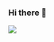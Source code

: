 ### Hi there 👋
<img src="https://capsule-render.vercel.app/api?type=transparent&color=auto&height=300&section=header&text=Soilder Code&fontSize=90" />
<!--
**humaasn/humaasn** is a ✨ _special_ ✨ repository because its `README.md` (this file) appears on your GitHub profile.

Here are some ideas to get you started:

- 🔭 I’m currently working on ...
- 🌱 I’m currently learning ...
- 👯 I’m looking to collaborate on ...
- 🤔 I’m looking for help with ...
- 💬 Ask me about ...
- 📫 How to reach me: ...
- 😄 Pronouns: ...
- ⚡ Fun fact: ...
-->
